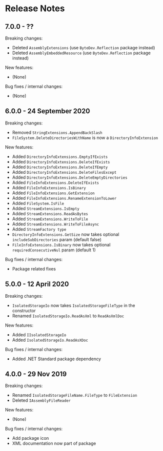 # Release Notes

## 7.0.0 - ??

Breaking changes:
- Deleted `AssemblyExtensions` (use `ByteDev.Reflection` package instead)
- Deleted `AssemblyEmbeddedResource` (use `ByteDev.Reflection` package instead)

New features:
- (None)

Bug fixes / internal changes:
- (None)

## 6.0.0 - 24 September 2020

Breaking changes:
- Removed `StringExtensions.AppendBackSlash`
- `FileSystem.DeleteDirectoriesWithName` is now a `DirectoryInfoExtension`

New features:
- Added `DirectoryInfoExtensions.EmptyIfExists`
- Added `DirectoryInfoExtensions.DeleteIfExists`
- Added `DirectoryInfoExtensions.DeleteIfEmpty`
- Added `DirectoryInfoExtensions.DeleteFilesExcept`
- Added `DirectoryInfoExtensions.DeleteEmptyDirectories`
- Added `FileInfoExtensions.DeleteIfExists`
- Added `FileInfoExtensions.IsBinary`
- Added `FileInfoExtensions.GetExtension`
- Added `FileInfoExtensions.RenameExtensionToLower`
- Added `FileSystem.IsFile`
- Added `StreamExtensions.IsEmpty`
- Added `StreamExtensions.ReadAsBytes`
- Added `StreamExtensions.WriteToFile`
- Added `StreamExtensions.WriteToFileAsync`
- Added `StreamFactory type`
- `DirectoryInfoExtensions.GetSize` now takes optional `includeSubDirectories` param (default false)
- `FileInfoExtensions.IsBinary` now takes optional `requiredConsecutiveNul` param (default 1)

Bug fixes / internal changes:
- Package related fixes

## 5.0.0 - 12 April 2020

Breaking changes:
- `IsolatedStorageIo` now takes `IsolatedStorageFileType` in the constructor
- Renamed `IsolatedStorageIo.ReadAsXml` to `ReadAsXmlDoc`

New features:
- Added `IIsolatedStorageIo`
- Added `IsolatedStorageIo.ReadAsXDoc`

Bug fixes / internal changes:
- Added .NET Standard package dependency

## 4.0.0 - 29 Nov 2019

Breaking changes:
- Renamed `IsolatedStorageFileName.FileType` to `FileExtension`
- Deleted `IAssemblyFileReader`

New features:
- (None)

Bug fixes / internal changes:
- Add package icon
- XML documentation now part of package
